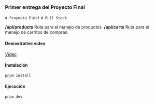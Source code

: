 ### Primer entrega del Proyecto Final

`# Proyecto Final` `# Full Stack`

**/api/products** Ruta para el manejo de productos.
**/api/carts** Ruta para el manejo de carritos de compras.

#### Demostrative video 
[Video](https://www.youtube.com/watch?v=o3hKLwwYFy8)

#### Instalación

```bash
pnpm install
```

#### Ejecución

```bash
pnpm dev
```